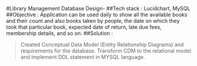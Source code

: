 #Library Management Database Design-
##Tech stack :
Lucidchart, MySQL
##Objective :
Application can be used daily to show all the available books and their count and also books taken by people, the date on which they took that particular book, expected date of return, late due fees, membership details, and so on.
##Solution :
>  Created Conceptual Data Model (Entity Relationship Diagrams) and requirements for the database. 
> Transform CDM to the relational model and implement DDL statement in MYSQL language.
